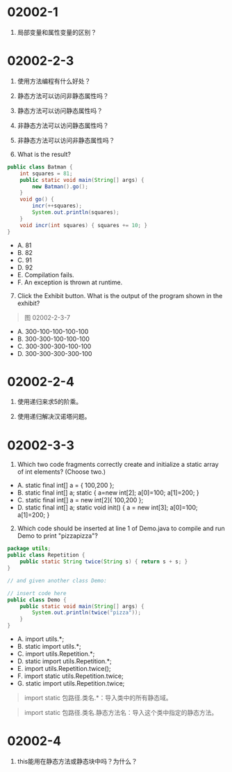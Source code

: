 # 02002-1
1. 局部变量和属性变量的区别？

# 02002-2-3
1. 使用方法编程有什么好处？

2. 静态方法可以访问非静态属性吗？

3. 静态方法可以访问静态属性吗？

4. 非静态方法可以访问静态属性吗？

5. 非静态方法可以访问非静态属性吗？

6. What is the result?
```java
public class Batman {
    int squares = 81;
    public static void main(String[] args) {
        new Batman().go();
    }
    void go() {
        incr(++squares);
        System.out.println(squares); 
    }
    void incr(int squares) { squares += 10; }
}
```
- A. 81
- B. 82
- C. 91
- D. 92
- E. Compilation fails.
- F. An exception is thrown at runtime.

7. Click the Exhibit button. What is the output of the program shown in the exhibit?

> 图 02002-2-3-7

- A. 300-100-100-100-100
- B. 300-300-100-100-100
- C. 300-300-300-100-100
- D. 300-300-300-300-100

# 02002-2-4
1. 使用递归来求5的阶乘。

2. 使用递归解决汉诺塔问题。

# 02002-3-3
1. Which two code fragments correctly create and initialize a static array of int elements? (Choose two.)

- A. static final int[] a = { 100,200 };
- B. static final int[] a; static { a=new int[2]; a[0]=100; a[1]=200; }
- C. static final int[] a = new int[2]{ 100,200 };
- D. static final int[] a; static void init() { a = new int[3]; a[0]=100; a[1]=200; }

2. Which code should be inserted at line 1 of Demo.java to compile and run Demo to print "pizzapizza"?
```java
package utils;
public class Repetition {
    public static String twice(String s) { return s + s; }
} 

// and given another class Demo: 

// insert code here
public class Demo {
    public static void main(String[] args) {
        System.out.println(twice("pizza"));
    }
}
```
- A. import utils.*;
- B. static import utils.*;
- C. import utils.Repetition.*;
- D. static import utils.Repetition.*;
- E. import utils.Repetition.twice();
- F. import static utils.Repetition.twice;
- G. static import utils.Repetition.twice;

> import static 包路径.类名.*：导入类中的所有静态域。

> import static 包路径.类名.静态方法名：导入这个类中指定的静态方法。

# 02002-4
1. this能用在静态方法或静态块中吗？为什么？